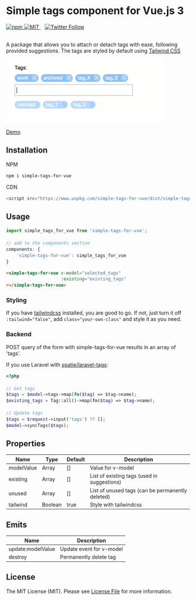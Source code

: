 # Simple tags component for Vue.js 3 

<a href="https://www.npmjs.com/package/simple-tags-for-vue">
    <img alt="npm" src="https://img.shields.io/npm/dt/simple-tags-for-vue?logo=npm">
</a>

<a href="https://github.com/beaubus/simple-tags-for-vue/blob/master/LICENSE">
    <img alt="MIT" src="https://img.shields.io/github/license/beaubus/simple-tags-for-vue">
</a>
&nbsp;&nbsp;
<a href="https://twitter.com/intent/follow?screen_name=daily_web_dev">
    <img alt="Twitter Follow" src="https://img.shields.io/twitter/follow/daily_web_dev?style=social">
</a>

<br>
<br>

A package that allows you to attach or detach tags with ease, following provided suggestions. The tags are styled by default using [Tailwind CSS](https://tailwindcss.com/)

![](demo.gif)

<a target="_blank" href="https://www.beaubus.com/packages/#simple-tags-for-vue">Demo</a>

## Installation

NPM
```bash
npm i simple-tags-for-vue
```

CDN
```bash
<script src="https://www.unpkg.com/simple-tags-for-vue/dist/simple-tags-for-vue.min.js"></script>
```

## Usage
```js
import simple_tags_for_vue from 'simple-tags-for-vue';

// add to the components section
components: {
    'simple-tags-for-vue': simple_tags_for_vue
}
```

```html
<simple-tags-for-vue v-model="selected_tags"
                     :existing="existing_tags"
></simple-tags-for-vue>
```

### Styling
If you have [tailwindcss](https://tailwindcss.com/) installed, you are good to go. If not, just turn it off `:tailwind="false"`, add `class="your-own-class"` and style it as you need.

### Backend
POST query of the form with simple-tags-for-vue results in an array of 'tags'.

If you use Laravel with [spatie/laravel-tags](https://github.com/spatie/laravel-tags):
```php
<?php

// Get tags
$tags = $model->tags->map(fn($tag) => $tag->name);
$existing_tags = Tag::all()->map(fn($tag) => $tag->name);

// Update tags
$tags = $request->input('tags') ?? [];
$model->syncTags($tags);
```

## Properties
| Name            | Type              | Default     | Description                                        |
| ---             | ---               | ---         | ---                                                |
| modelValue      | Array             | []          | Value for v-model                                  |
| existing        | Array             | []          | List of existing tags (used in suggestions)        |
| unused          | Array             | []          | List of unused tags (can be permanently deleted)   |
| tailwind        | Boolean           | true        | Style with tailwindcss                             |


## Emits
| Name               | Description              |
| ---                | ---                      |
| update:modelValue  | Update event for v-model |
| destroy            | Permanently delete tag   |


## License
The MIT License (MIT). Please see [License File](LICENSE) for more information.
